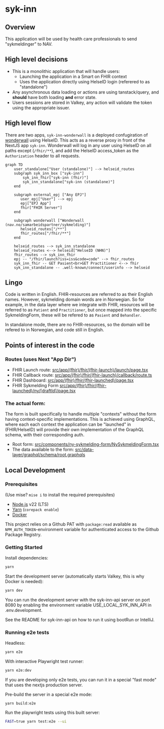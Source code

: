 # syk-inn

## Overview

This application will be used by health care professionals to send "sykmeldinger" to NAV.

## High level decisions

- This is a monolithic application that will handle users:
    - Launching the application in a Smart on FHIR context
    - Uses the application directly using HelseID login (referered to as "standalone")
- Any asynchronous data loading or actions are using tanstack/query, and **should** have both loading **and** error state.
- Users sessions are stored in Valkey, any action will validate the token using the appropriate issuer.

## High level flow

There are two apps, `syk-inn-wonderwall` is a deployed confugiration of [wonderwall](https://github.com/nais/wonderwall)
using HelseID. This acts as a reverse proxy in front of the NextJS app `syk-inn`. Wonderwall will log in any user using
HelseID on all paths except (`/fhir/**`), and add the HelseID access_token as the `Authorization` header to all
requests.

```mermaid
graph TD
    user_standalone["User (standalone)"] --> helseid_routes
    subgraph syk_inn_box ["syk-inn"]
        syk_inn_fhir["syk-inn (fhir)"]
        syk_inn_standalone["syk-inn (standalone)"]
    end

    subgraph external_epj ["Any EPJ"]
       user_epj["User"] --> epj
       epj["EPJ App"]
       fhir["FHIR Server"]
    end

    subgraph wonderwall ["Wonderwall (nav.no/samarbeidspartner/sykmelding)"]
       helseid_routes["/**"]
       fhir_routes["/fhir/**"]
    end

    helseid_routes --> syk_inn_standalone
    helseid_routes <--> helseid["HelseID (NHN)"]
    fhir_routes --> syk_inn_fhir
    epj -- "/fhir/launch?iss=iss&code=code" --> fhir_routes
    syk_inn_fhir -- GET Pasient<br>GET Practitioner <--> fhir
    syk_inn_standalone -- .well-known/connect/userinfo --> helseid
```

## Lingo

Code is written in English. FHIR-resources are referred to as their English names. However, sykmelding domain words
are in Norwegian. So for example, in the data layer where we integrate with FHIR, resources will be referred to as
`Patient` and `Practitioner`, but once mapped into the specific SykmeldingForm, these will be refered to as `Pasient`
and `Behandler`.

In standalone mode, there are no FHIR-resources, so the domain will be refered to in Norwegian, and code still in English.

## Points of interest in the code

### Routes (uses Next "App Dir")

- FHIR Launch route: [src/app/(fhir)/fhir/(fhir-launch)/launch/page.tsx](<src/app/(fhir)/fhir/(fhir-launch)/launch/page.tsx>)
- FHIR Callback route: [src/app/(fhir)/fhir/(fhir-launch)/callback/route.ts](<src/app/(fhir)/fhir/(fhir-launch)/callback/route.ts>)
- FHIR Dashboard: [src/app/(fhir)/fhir/(fhir-launched)/page.tsx](<src/app/(fhir)/fhir/(fhir-launched)/page.tsx>)
- FHIR Sykmelding Form [src/app/(fhir)/fhir/(fhir-launched)/ny/[draftId]/page.tsx](<src/app/(fhir)/fhir/(fhir-launched)/ny/[draftId]/page.tsx>)

### The actual form:

The form is built specifically to handle multiple "contexts" without the form having context-specific implementations. This is achieved using GraphQL, where each each context the application can be "launched" in (FHIR/HelseID) will provide their own implementation of the GraphQL schema, with their corresponding auth.

- Root form: [src/components/ny-sykmelding-form/NySykmeldingForm.tsx](src/components/ny-sykmelding-form/NySykmeldingForm.tsx)
- The data available to the form: [src/data-layer/graphql/schema/root.graphqls](src/data-layer/graphql/schema/root.graphqls)

## Local Development

### Prerequisites

(Use mise? `mise i` to install the required prerequisites)

- [Node.js](https://nodejs.org/en/) v22 (LTS)
- [Yarn](https://yarnpkg.com/) (`corepack enable`)
- [Docker](https://www.docker.com/)

This project relies on a Github PAT with `package:read` available as `NPM_AUTH_TOKEN`-environment variable for
authenticated access to the Github Package Registry.

### Getting Started

Install dependencies:

```bash
yarn
```

Start the development server (automatically starts Valkey, this is why Docker is needed):

```bash
yarn dev
```

You can run the development server with the syk-inn-api server on port 8080 by enabling the environment
variable USE_LOCAL_SYK_INN_API in .env.development.

See the README for syk-inn-api on how to run it using bootRun or IntelliJ.

### Running e2e tests

Headless:

```bash
yarn e2e
```

With interactive Playwright test runner:

```bash
yarn e2e:dev
```

If you are developing only e2e tests, you can run it in a special "fast mode" that uses the nextjs production server.

Pre-build the server in a special e2e mode:

```
yarn build:e2e
```

Run the playwright tests using this built server:

```bash
FAST=true yarn test:e2e --ui
```
